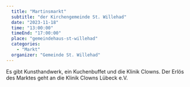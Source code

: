 ```yaml
---
  title: "Martinsmarkt"
  subtitle: "der Kirchengemeinde St. Willehad"
  date: "2023-11-18"
  time: "13:00:00"
  timeEnd: "17:00:00"
  place: "gemeindehaus-st-willehad"
  categories:
    - "Markt"
  organizer: "Gemeinde St. Willehad"
---
```


Es gibt Kunsthandwerk, ein Kuchenbuffet und die Klinik Clowns.
Der Erlös des Marktes geht an die Klinik Clowns Lübeck e.V.
